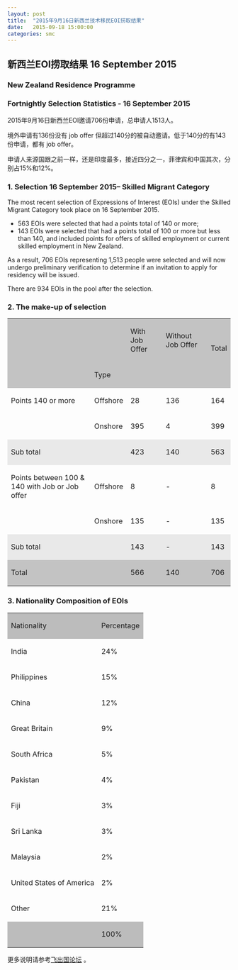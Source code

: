 ```yaml
---
layout: post
title:  "2015年9月16日新西兰技术移民EOI捞取结果"
date:   2015-09-18 15:00:00
categories: smc
---
```


## 新西兰EOI捞取结果 16 September 2015

### New Zealand Residence Programme

### Fortnightly Selection Statistics - 16 September 2015


2015年9月16日新西兰EOI邀请706份申请，总申请人1513人。

境外申请有136份没有 job offer 但超过140分的被自动邀请。低于140分的有143份申请，都有 job offer。

申请人来源国跟之前一样，还是印度最多，接近四分之一，菲律宾和中国其次，分别占15%和12%。

### 1. Selection 16 September 2015– Skilled Migrant Category

The most recent selection of Expressions of Interest (EOIs) under the Skilled Migrant Category took place on 16 September 2015.

   - 563 EOIs were selected that had a points total of 140 or more;
   -  143 EOIs were selected that had a points total of 100 or more but less than 140, and included points for offers of skilled employment or current skilled employment in New Zealand.


 As a result, 706 EOIs representing 1,513 people were selected and will now undergo preliminary verification to determine if an invitation to apply for residency will be issued.

 There are 934 EOIs in the pool after the selection.

### 2. The make-up of selection

<table><tr><td bgcolor="#C3C3C3"></td><td bgcolor="#C3C3C3"></td><td bgcolor="#C3C3C3"><p>With Job Offer</p></td><td bgcolor="#C3C3C3"><p>Without Job Offer</p></td><td bgcolor="#C3C3C3"><p><br></p><p>Total</p></td></tr><tr><td bgcolor="#C3C3C3"></td><td bgcolor="#C3C3C3"><p>Type</p></td><td bgcolor="#C3C3C3"></td><td bgcolor="#C3C3C3"></td><td bgcolor="#C3C3C3"></td></tr><tr><td><p>Points 140 or more</p></td><td><p>Offshore</p></td><td><p>28</p></td><td><p>136</p></td><td><p>164</p></td></tr><tr><td></td><td><p>Onshore</p></td><td><p>395</p></td><td><p>4</p></td><td><p>399</p></td></tr><tr><td bgcolor="#E9E9E9"><p>Sub total</p></td><td bgcolor="#E9E9E9"></td><td bgcolor="#E9E9E9"><p>423</p></td><td bgcolor="#E9E9E9"><p>140</p></td><td bgcolor="#E9E9E9"><p>563</p></td></tr><tr><td><p>Points between 100 & 140 with Job or Job offer</p></td><td><p>Offshore</p></td><td><p>8</p></td><td><p>-</p></td><td><p>8</p></td></tr><tr><td></td><td><p>Onshore</p></td><td><p>135</p></td><td><p>-</p></td><td><p>135</p></td></tr><tr><td bgcolor="#E9E9E9"><p>Sub total</p></td><td bgcolor="#E9E9E9"></td><td bgcolor="#E9E9E9"><p>143</p></td><td bgcolor="#E9E9E9"><p>-</p></td><td bgcolor="#E9E9E9"><p>143</p></td></tr><tr><td bgcolor="#C3C3C3"><p>Total</p></td><td bgcolor="#C3C3C3"></td><td bgcolor="#C3C3C3"><p>566</p></td><td bgcolor="#C3C3C3"><p>140</p></td><td bgcolor="#C3C3C3"><p>706</p></td></tr></table>

### 3. Nationality Composition of EOIs

<table><tr><td bgcolor="#BCBCBC"><p>Nationality</p></td><td bgcolor="#BCBCBC"><p>Percentage</p></td></tr><tr><td><p>India</p></td><td><p>24%</p></td></tr><tr><td><p>Philippines</p></td><td><p>15%</p></td></tr><tr><td><p>China</p></td><td><p>12%</p></td></tr><tr><td><p>Great Britain</p></td><td><p>9%</p></td></tr><tr><td><p>South Africa</p></td><td><p>5%</p></td></tr><tr><td><p>Pakistan</p></td><td><p>4%</p></td></tr><tr><td><p>Fiji</p></td><td><p>3%</p></td></tr><tr><td><p>Sri Lanka</p></td><td><p>3%</p></td></tr><tr><td><p>Malaysia</p></td><td><p>2%</p></td></tr><tr><td><p>United States of America</p></td><td><p>2%</p></td></tr><tr><td><p>Other</p></td><td><p>21%</p></td></tr><tr><td bgcolor="#BCBCBC"></td><td bgcolor="#BCBCBC"><p>100%</p></td></tr></table>

更多说明请参考<a href="http://bbs.fcgvisa.com/c/" target="blank">飞出国论坛</a> 。